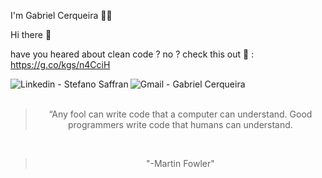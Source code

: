  I'm Gabriel Cerqueira 👨‍💻
 
 Hi there 👋
 
 have you heared about clean code ? no ? check this out :punch: : https://g.co/kgs/n4CciH
 
 <a href="https://www.linkedin.com/in/gabriel-cerqueira-a757441ab" target="_blank" >
  <img align="left" alt="Linkedin - Stefano Saffran" src="https://img.shields.io/badge/-LinkedIn-blue?style=flat-square&logo=Linkedin&logoColor=white&link=https://https://www.linkedin.com/in/gabriel-cerqueira-a757441ab/"">
</a>&nbsp;&nbsp;&nbsp;

<a href="mailto:gabcerqueira97@gmail.com" target="_blank" >
  <img align="left" alt="Gmail - Gabriel Cerqueira" src="https://img.shields.io/badge/-Gmail-c14438?style=flat-square&logo=Gmail&logoColor=white&link=mailto:gabcerqueira97@gmail.com&longCache=true"">
</a>&nbsp;&nbsp;&nbsp;
<br>
<br>
<blockquote align="center">“Any fool can write code that a computer can understand. Good programmers write code that humans can understand.</blockquote><br>
<blockquote align="center">"-Martin Fowler"</blockquote>
